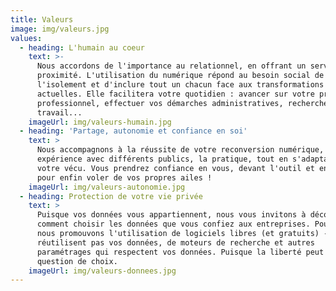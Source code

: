 ```yaml
---
title: Valeurs
image: img/valeurs.jpg
values:
  - heading: L'humain au coeur
    text: >-
      Nous accordons de l'importance au relationnel, en offrant un service de
      proximité. L'utilisation du numérique répond au besoin social de rompre
      l'isolement et d'inclure tout un chacun face aux transformations
      actuelles. Elle facilitera votre quotidien : avancer sur votre projet
      professionnel, effectuer vos démarches administratives, rechercher du
      travail...
    imageUrl: img/valeurs-humain.jpg
  - heading: 'Partage, autonomie et confiance en soi'
    text: >
      Nous accompagnons à la réussite de votre reconversion numérique, par notre
      expérience avec différents publics, la pratique, tout en s'adaptant à
      votre vécu. Vous prendrez confiance en vous, devant l'outil et en général,
      pour enfin voler de vos propres ailes !
    imageUrl: img/valeurs-autonomie.jpg
  - heading: Protection de votre vie privée
    text: >
      Puisque vos données vous appartiennent, nous vous invitons à découvrir
      comment choisir les données que vous confiez aux entreprises. Pour cela,
      nous promouvons l'utilisation de logiciels libres (et gratuits) - qui ne
      réutilisent pas vos données, de moteurs de recherche et autres
      paramétrages qui respectent vos données. Puisque la liberté peut être une
      question de choix.
    imageUrl: img/valeurs-donnees.jpg
---
```

